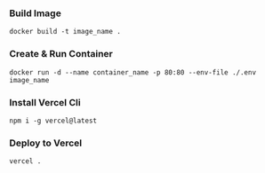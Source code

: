 
### Build Image
``` 
docker build -t image_name .
```

### Create & Run Container

```
docker run -d --name container_name -p 80:80 --env-file ./.env image_name
```


### Install Vercel Cli

```
npm i -g vercel@latest
```

### Deploy to Vercel

```
vercel .
```